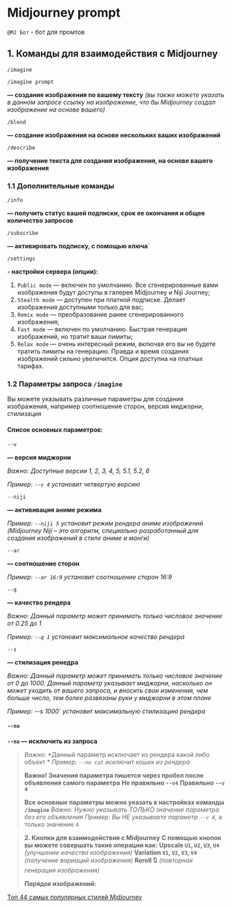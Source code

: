 # Midjourney prompt

`@MJ Бот` - бот для промтов


## 1. Команды для взаимодействия с Midjourney

`/imagine`

`/imagine prompt`

**— создание изображения по вашему тексту**
*(вы также можете указать в данном запросе ссылку на изображение, что бы Midjourney создал изображение на основе вашего)*

`/blend`

**— создание изображения на основе нескольких ваших изображений**

`/describe`

 **— получение текста для создания изображения, на основе вашего изображения**


### 1.1 Дополнительные команды

`/info`
 
**— получить статус вашей подписки, срок ее окончания и общее количество запросов**

`/subscribe` 

**— активировать подписку, с помощью ключа**`

`/settings`

**- настройки сервера (опции):**

1. `Public mode` — включен по умолчанию. Все сгенерированные вами изображения будут доступы в галерее Midjourney и Niji Journey;
2. `Stealth mode` — доступен при платной подписке. Делает изображения доступными только для вас;
3. `Remix mode` — преобразование ранее сгенерированного изображения;
4. `Fast mode` — включен по умолчанию. Быстрая генерация изображений, но тратит ваши лимиты;
5. `Relax mode` — очень интересный режим, включая его вы не будете тратить лимиты на генерацию. Правда и время создания изображений сильно увеличится. Опция доступна на платных тарифах.



### 1.2 Параметры запроса `/imagine`
 
Вы можете указывать различные параметры для создания изображения, например соотношение сторон, версия миджорни, стилизация

#### Список основных параметров:

`--v` 

**— версия миджорни**

*Важно: Доступные версии 1, 2, 3, 4, 5, 5.1, 5.2, 6*

*Пример: `--v 4` установит четвертую версию*

`--niji`

**— актививация аниме режима**

*Пример: `--niji 5` установит режим рендера аниме изображений (Midjourney Niji – это алгоритм, специально разработанный для создания изображений в стиле аниме и манги)* 

`--ar`

**— соотношение сторон**

*Пример: `--ar 16:9` установит соотношение сторон 16:9*

`--q`

**— качество рендера**

*Важно: Данный параметр может принимать только числовое значение от 0.25 до 1*

*Пример: `--q 1` установит максимальное качество рендера*

`--s`

**— стилизация ренедра**

*Важно: Данный параметр может принимать только числовое значение от 0 до 1000. Данный параметр указывает миджорни, насколько он может уходить от вашего запроса, и вносить свои изменения, чем больше число, тем более развязаны руки у миджорни в этом плане*

*Пример: --s 1000` установит максимальную стилизацию рендера*

#### `--no`

**`--no` — исключить из запроса**
> *Важно:*
> *Данный параметр исключает из рендера какой либо объект *
> *Пример:*
> *`--no cat` исключит кошек из рендера*
> 
> **Важно!**
> **Значения параметра пишется через пробел после объявления самого параметра**
> **Не правильно `--v4`**
> **Правильно `--v 4`**
> 
> **Все основные параметры можно указать в настройках команды `/imagine`**
> *Важно:*
> *Нужно указывать ТОЛЬКО значение параметра без его объявления*
> *Пример:*
> *Вы НЕ указываете параметр `--v 4`*, а только значение `4`



> **2. Кнопки для взаимодействия с Midjourney**
> **С помощью кнопок вы можете совершать такие операции как:**
> **Upscale `U1`, `U2`, `U3`, `U4`**
> *(улучшение качества изображения)*
> **Variation `V1`, `V2`, `V3`, `V4`**
> *(получение вариаций изображения)*
> **Reroll 🔃**
> *(повторная генерация изображения)*
> 
> **Порядок изображений:**
> 

[Топ 44 самых популярных стилей Midjourney](https://telegra.ph/Top-44-samyh-populyarnyh-stilej-Midjourney-04-10)
